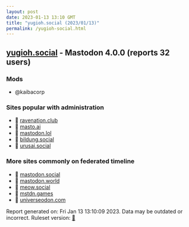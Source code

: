 ```yaml
---
layout: post
date: 2023-01-13 13:10 GMT
title: "yugioh.social (2023/01/13)"
permalink: /yugioh-social.html
---
```


## [yugioh.social](https://yugioh.social) - Mastodon 4.0.0 (reports 32 users)

### Mods
 * @kaibacorp

### Sites popular with administration

* 🐘 [ravenation.club](/ravenation-club.html)
* 🐘 [masto.ai](/masto-ai.html)
* 🐘 [mastodon.lol](/mastodon-lol.html)
* 🐘 [bildung.social](/bildung-social.html)
* 🐘 [urusai.social](/urusai-social.html)

### More sites commonly on federated timeline

* 🐘 [mastodon.social](/mastodon-social.html)
* 🐘 [mastodon.world](/mastodon-world.html)
* 🐘 [meow.social](/meow-social.html)
* 🐘 [mstdn.games](/mstdn-games.html)
* 🐘 [universeodon.com](/universeodon-com.html)

Report generated on: Fri Jan 13 13:10:09 2023. Data may be outdated or incorrect.
Ruleset version: [🧁](/version-cupcake)
